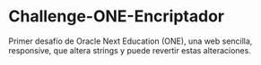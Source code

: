 # Challenge-ONE-Encriptador
Primer desafío de Oracle Next Education (ONE), una web sencilla, responsive, que altera strings y puede revertir estas alteraciones.
